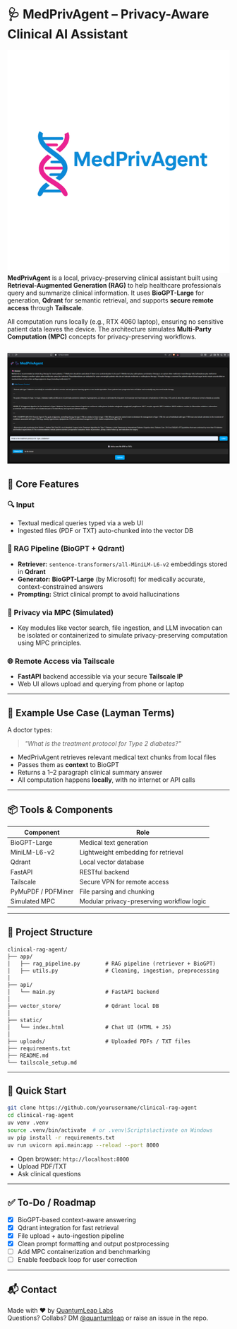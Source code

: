 # 🩺 MedPrivAgent – Privacy-Aware Clinical AI Assistant
![](https://github.com/prakhar105/clinical-rag-agent/blob/main/assests/logo.png)
**MedPrivAgent** is a local, privacy-preserving clinical assistant built using **Retrieval-Augmented Generation (RAG)** to help healthcare professionals query and summarize clinical information. It uses **BioGPT-Large** for generation, **Qdrant** for semantic retrieval, and supports **secure remote access** through **Tailscale**.

All computation runs locally (e.g., RTX 4060 laptop), ensuring no sensitive patient data leaves the device. The architecture simulates **Multi-Party Computation (MPC)** concepts for privacy-preserving workflows.

![](https://github.com/prakhar105/clinical-rag-agent/blob/main/assests/app.png)
---

## 🧩 Core Features

### 🔍 Input
- Textual medical queries typed via a web UI
- Ingested files (PDF or TXT) auto-chunked into the vector DB

### 🧠 RAG Pipeline (BioGPT + Qdrant)
- **Retriever:** `sentence-transformers/all-MiniLM-L6-v2` embeddings stored in **Qdrant**
- **Generator:** **BioGPT-Large** (by Microsoft) for medically accurate, context-constrained answers
- **Prompting:** Strict clinical prompt to avoid hallucinations

### 🔐 Privacy via MPC (Simulated)
- Key modules like vector search, file ingestion, and LLM invocation can be isolated or containerized to simulate privacy-preserving computation using MPC principles.

### 🌐 Remote Access via Tailscale
- **FastAPI** backend accessible via your secure **Tailscale IP**
- Web UI allows upload and querying from phone or laptop

---

## 🧪 Example Use Case (Layman Terms)

A doctor types:
> _"What is the treatment protocol for Type 2 diabetes?"_

- MedPrivAgent retrieves relevant medical text chunks from local files
- Passes them as **context** to BioGPT
- Returns a 1–2 paragraph clinical summary answer
- All computation happens **locally**, with no internet or API calls

---

## 📦 Tools & Components

| Component | Role |
|----------|------|
| BioGPT-Large | Medical text generation |
| MiniLM-L6-v2 | Lightweight embedding for retrieval |
| Qdrant | Local vector database |
| FastAPI | RESTful backend |
| Tailscale | Secure VPN for remote access |
| PyMuPDF / PDFMiner | File parsing and chunking |
| Simulated MPC | Modular privacy-preserving workflow logic |

---

## 📁 Project Structure

```
clinical-rag-agent/
├── app/
│   ├── rag_pipeline.py        # RAG pipeline (retriever + BioGPT)
│   ├── utils.py               # Cleaning, ingestion, preprocessing
│
├── api/
│   └── main.py                # FastAPI backend
│
├── vector_store/              # Qdrant local DB
│
├── static/
│   └── index.html             # Chat UI (HTML + JS)
│
├── uploads/                   # Uploaded PDFs / TXT files
├── requirements.txt
├── README.md
└── tailscale_setup.md
```

---

## 🚀 Quick Start

```bash
git clone https://github.com/yourusername/clinical-rag-agent
cd clinical-rag-agent
uv venv .venv
source .venv/bin/activate  # or .venv\Scripts\activate on Windows
uv pip install -r requirements.txt
uv run uvicorn api.main:app --reload --port 8000
```

- Open browser: `http://localhost:8000`
- Upload PDF/TXT
- Ask clinical questions

---

## ✅ To-Do / Roadmap

- [x] BioGPT-based context-aware answering
- [x] Qdrant integration for fast retrieval
- [x] File upload + auto-ingestion pipeline
- [x] Clean prompt formatting and output postprocessing
- [ ] Add MPC containerization and benchmarking
- [ ] Enable feedback loop for user correction

---

## 📬 Contact

Made with ❤️ by [QuantumLeap Labs](https://github.com/prakhar105)  
Questions? Collabs? DM [@quantumleap](https://www.linkedin.com/in/...) or raise an issue in the repo.